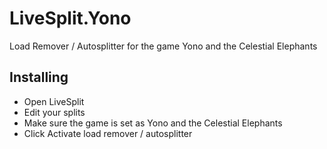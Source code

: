 # LiveSplit.Yono
Load Remover / Autosplitter for the game Yono and the Celestial Elephants

## Installing
  - Open LiveSplit
  - Edit your splits
  - Make sure the game is set as Yono and the Celestial Elephants
  - Click Activate load remover / autosplitter